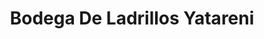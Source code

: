 ---
title: "Bodega De Ladrillos Yatareni"
url: /oaxaca-de-juarez/bodega-de-ladrillos-yatareni/
shop: comercio
---